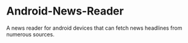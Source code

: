 # Android-News-Reader
A news reader for android devices that can fetch news headlines from numerous sources. 

